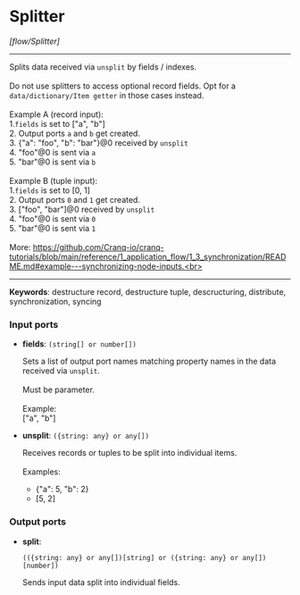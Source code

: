 # Splitter

_[flow/Splitter]_

---

Splits data received via `unsplit` by fields / indexes.<br>
<br>
Do not use splitters to access optional record fields. Opt for a `data/dictionary/Item getter` in those cases instead.<br>
<br>
Example A (record input):<br>
1.`fields` is set to ["a", "b"]<br>
2. Output ports `a` and `b` get created.<br>
3. {"a": "foo", "b": "bar"}@0 received by `unsplit`<br>
4. "foo"@0 is sent via `a`<br>
5. "bar"@0 is sent via `b`<br>
<br>
Example B (tuple input):<br>
1.`fields` is set to [0, 1]<br>
2. Output ports `0` and `1` get created.<br>
3. ["foo", "bar"]@0 received by `unsplit`<br>
4. "foo"@0 is sent via `0`<br>
5. "bar"@0 is sent via `1`<br>
<br>
More: https://github.com/Cranq-io/cranq-tutorials/blob/main/reference/1_application_flow/1_3_synchronization/README.md#example---synchronizing-node-inputs.<br>

---

__Keywords__: destructure record, destructure tuple, descructuring, distribute, synchronization, syncing

### Input ports

* __fields__: ` (string[] or number[]) `


    Sets a list of output port names matching property names in the data received via `unsplit`.<br>
    <br>
    Must be parameter.<br>
    <br>
    Example:<br>
    ["a", "b"]<br>


* __unsplit__: ` ({string: any} or any[]) `


    Receives records or tuples to be split into individual items.<br>
    <br>
    Examples:<br>
    * {"a": 5, "b": 2}<br>
    * [5, 2]<br>

### Output ports

* __split__: 
    ```
    (({string: any} or any[])[string] or ({string: any} or any[])[number])
    ```


    Sends input data split into individual fields.<br>

